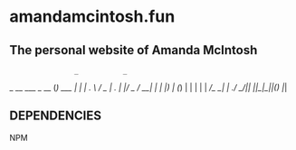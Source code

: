 # amandamcintosh.fun
##  The personal website of Amanda McIntosh
                    _           _ 
  _ __   ___  _ __ (_) ___  ___| |
 | ._ \ / _ \| ._ \| |/ _ \/ __| |
 | |_) | (_) | | | | |  __/\__ \_|
 | .__/ \___/|_| |_|_|\___||___(_)
 |_|                              


## DEPENDENCIES
NPM

    
